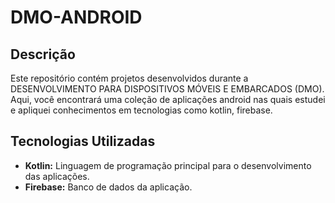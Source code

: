 # DMO-ANDROID 

## Descrição
Este repositório contém projetos desenvolvidos durante a DESENVOLVIMENTO PARA DISPOSITIVOS MÓVEIS E EMBARCADOS (DMO). Aqui, você encontrará uma coleção de aplicações android nas quais estudei e apliquei conhecimentos em tecnologias como kotlin, firebase.

## Tecnologias Utilizadas
- **Kotlin:** Linguagem de programação principal para o desenvolvimento das aplicações.
- **Firebase:** Banco de dados da aplicação.

